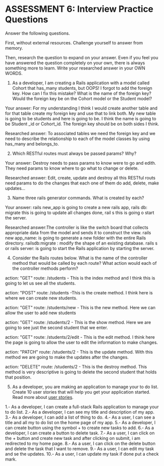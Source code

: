 # ASSESSMENT 6: Interview Practice Questions
Answer the following questions.

First, without external resources. Challenge yourself to answer from memory.

Then, research the question to expand on your answer. Even if you feel you have answered the question completely on your own, there is always something more to learn. Write your researched answer in your OWN WORDS.

1. As a developer, I am creating a Rails application with a model called Cohort that has_many students, but OOPS! I forgot to add the foreign key. How can I fix this mistake? What is the name of the foreign key? Would the foreign key be on the Cohort model or the Student model?

  Your answer: For my understanding I think I would create another table and for that table create my foreign key and use that to link both. My new table is going to be students and here is going to be. I think the name is going to be Student _id or Cohort_id. The foreign key should be on both sides I think.

  Researched answer: To associated tables we need the foreign key and we need to describe the relationship to each of the model classes by using has_many and belongs_to.  



2. Which RESTful routes must always be passed params? Why?

  Your answer: Destroy needs to pass params to know were to go and edith. They need params to know where to go what to change or delete.

  Researched answer: Edit, create, update and destroy all this RESTful routs need params to do the changes that each one of them do add, delete, make updates...



3. Name three rails generator commands. What is created by each?

  Your answer: rails new_app is going to create a new rails app,
  rails db: migrate this is going to update all changes done,
  rail s this is going o start the server.

  Researched answer:The controller is like the switch board that collects appropriate data from the model and sends it to construct the view.
  rails new app_name: is going to generate a new folder with the entire Rails directory.
  railsdb:migrate : modify the shape of an existing database.
  rails s or rails server: is going to start the Rails application by starting the server.



4. Consider the Rails routes below. What is the name of the controller method that would be called by each route? What action would each of the controller methods perform?

action: "GET"    route: /students - This is the index method and   I think this is going to let us see all the students.       

action: "POST"   route: /students -This is the create method. I think here is where we can create new students.     

action: "GET"    route: /students/new - This is the new method. Here we can allow the user to add new students

action: "GET"    route: /students/2 - This is the show method. Here we are going to see just the second student that we enter.

action: "GET"    route: /students/2/edit - This is the edit method. I think here the page is going to allow the user to edit the information to make changes.

action: "PATCH"  route: /students/2 - This is the update method. With this method we are going to make the updates after the changes.

action: "DELETE" route: /students/2 - This is the destroy method. This method is very descriptive is going to delete the second student that holds that position.



5. As a developer, you are making an application to manage your to do list. Create 10 user stories that will help you get your application started. Read more about [user stories](https://www.atlassian.com/agile/project-management/user-stories).

1.- As a developer, I can create a full-stack Rails application to manage your to do list.
2.- As a developer, I can see my title and description of my app.
3.- As a developer, I can add a list of thing to do.
4.- As a user, I can see a title and all my to do list on the home page of my app.
5.- As a developer, I can create button using the symbol + to create new tasks to add.
6.- As a developer, I can create a button to delete task.
7.- As a user, I can click on the + button and create new task and after clicking on submit, i am redirected to my home page.
8.- As a user, I can click on the delete button and delete the task that I want to remove.
9.- As a user, I can edit my task and se the updates.
10.- As a user, I can update my task if done put a check mark.
